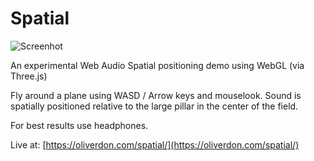 Spatial
==


![Screenhot](https://oliverdon.com/spatial/spatial.png)


An experimental Web Audio Spatial positioning demo using WebGL (via Three.js)

Fly around a plane using WASD / Arrow keys and mouselook. Sound is spatially positioned relative to the large pillar in the center of the field.

For best results use headphones.

Live at: [https://oliverdon.com/spatial/](https://oliverdon.com/spatial/)

